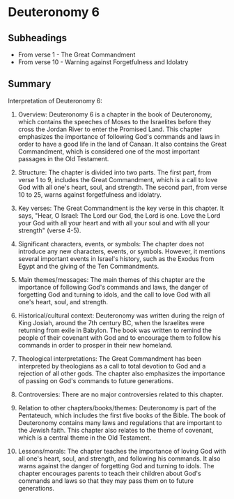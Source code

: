 # Deuteronomy 6

## Subheadings

* From verse 1 - The Great Commandment
* From verse 10 - Warning against Forgetfulness and Idolatry

## Summary

Interpretation of Deuteronomy 6:

1. Overview:
Deuteronomy 6 is a chapter in the book of Deuteronomy, which contains the speeches of Moses to the Israelites before they cross the Jordan River to enter the Promised Land. This chapter emphasizes the importance of following God's commands and laws in order to have a good life in the land of Canaan. It also contains the Great Commandment, which is considered one of the most important passages in the Old Testament.

2. Structure:
The chapter is divided into two parts. The first part, from verse 1 to 9, includes the Great Commandment, which is a call to love God with all one's heart, soul, and strength. The second part, from verse 10 to 25, warns against forgetfulness and idolatry.

3. Key verses:
The Great Commandment is the key verse in this chapter. It says, "Hear, O Israel: The Lord our God, the Lord is one. Love the Lord your God with all your heart and with all your soul and with all your strength" (verse 4-5).

4. Significant characters, events, or symbols:
The chapter does not introduce any new characters, events, or symbols. However, it mentions several important events in Israel's history, such as the Exodus from Egypt and the giving of the Ten Commandments.

5. Main themes/messages:
The main themes of this chapter are the importance of following God's commands and laws, the danger of forgetting God and turning to idols, and the call to love God with all one's heart, soul, and strength.

6. Historical/cultural context:
Deuteronomy was written during the reign of King Josiah, around the 7th century BC, when the Israelites were returning from exile in Babylon. The book was written to remind the people of their covenant with God and to encourage them to follow his commands in order to prosper in their new homeland.

7. Theological interpretations:
The Great Commandment has been interpreted by theologians as a call to total devotion to God and a rejection of all other gods. The chapter also emphasizes the importance of passing on God's commands to future generations.

8. Controversies:
There are no major controversies related to this chapter.

9. Relation to other chapters/books/themes:
Deuteronomy is part of the Pentateuch, which includes the first five books of the Bible. The book of Deuteronomy contains many laws and regulations that are important to the Jewish faith. This chapter also relates to the theme of covenant, which is a central theme in the Old Testament.

10. Lessons/morals:
The chapter teaches the importance of loving God with all one's heart, soul, and strength, and following his commands. It also warns against the danger of forgetting God and turning to idols. The chapter encourages parents to teach their children about God's commands and laws so that they may pass them on to future generations.